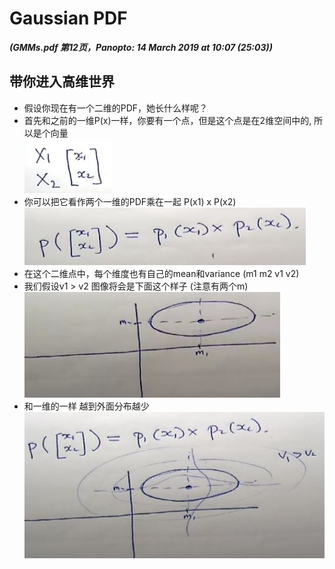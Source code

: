 # Gaussian PDF

***(GMMs.pdf 第12页，Panopto: 14 March 2019 at 10:07 (25:03))***

## 带你进入高维世界

* 假设你现在有一个二维的PDF，她长什么样呢？
* 首先和之前的一维P(x)一样，你要有一个点，但是这个点是在2维空间中的, 所以是个向量  
![](./img/PDF2DPoint.JPG)  
* 你可以把它看作两个一维的PDF乘在一起 P(x1) x P(x2)  
![](./img/PDF2DFor.JPG)  
* 在这个二维点中，每个维度也有自己的mean和variance (m1 m2 v1 v2)
* 我们假设v1 > v2 图像将会是下面这个样子 (注意有两个m)  
![](./img/PDF2DGraph.JPG)
* 和一维的一样 越到外面分布越少  
![](./img/PDF2DGraph2.JPG)